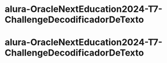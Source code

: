 # alura-OracleNextEducation2024-T7-ChallengeDecodificadorDeTexto
# alura-OracleNextEducation2024-T7-ChallengeDecodificadorDeTexto
